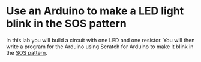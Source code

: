 # Use an Arduino to make a LED light blink in the SOS pattern
In this lab you will build a circuit with one LED and one resistor. You will then write a program for the Arduino using Scratch for Arduino to make it blink in the [SOS pattern](http://pfdci.com/wp-content/uploads/2017/07/PF210_09_S.O.S..gif).

